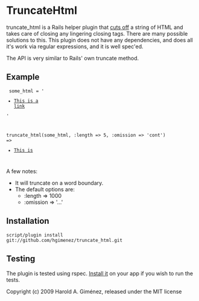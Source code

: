 TruncateHtml
============

truncate_html is a Rails helper plugin that [cuts off](http://www.youtube.com/watch?v=6XG4DIOA7nU) a string of HTML and takes care of closing any lingering closing tags. There are many possible solutions to this. This plugin does not have any dependencies, and does all it's work via regular expressions, and it is well spec'ed.

The API is very similar to Rails' own truncate method. 


Example
-------

<code><pre>
some_html = '<ul><li><a href="http://whatever">This is a link</a></li></ul>'

truncate_html(some_html, :length => 5, :omission => 'cont')
  => <ul><li><a href="http://whatever">This is</a></li></ul>
</pre></code>

A few notes:

* It will truncate on a word boundary.
* The default options are:
  * :length => 1000
  * :omission => '...'

Installation
------------

<code>script/plugin install git://github.com/hgimenez/truncate_html.git</code>

Testing
-------

The plugin is tested using rspec. [Install it](http://wiki.github.com/dchelimsky/rspec/rails) on your app if you wish to run the tests.

Copyright (c) 2009 Harold A. Giménez, released under the MIT license
